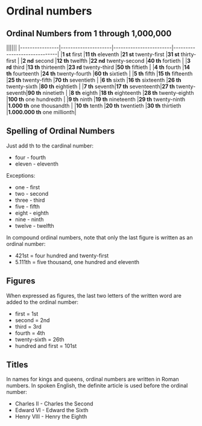# Ordinal numbers

## Ordinal Numbers from 1 through 1,000,000

||||||
|----------------|---------------------|------------------------|------------------------------|
|**1 st** first  |**11 th** eleventh   |**21 st** twenty-first  |**31 st** thirty-first        |
|**2 nd** second |**12 th** twelfth    |**22 nd** twenty-second |**40 th** fortieth            |
|**3 rd** third  |**13 th** thirteenth |**23 rd** twenty-third  |**50 th** fiftieth            |
|**4 th** fourth |**14 th** fourteenth |**24 th** twenty-fourth |**60 th** sixtieth            |
|**5 th** fifth  |**15 th** fifteenth  |**25 th** twenty-fifth  |**70 th** seventieth          |
|**6 th** sixth  |**16 th** sixteenth  |**26 th** twenty-sixth  |**80 th** eightieth           |
|**7 th** seventh|**17 th** seventeenth|**27 th** twenty-seventh|**90 th** ninetieth           |
|**8 th** eighth |**18 th** eighteenth |**28 th** twenty-eighth |**100 th** one hundredth      |
|**9 th** ninth  |**19 th** nineteenth |**29 th** twenty-ninth  |**1.000 th** one thousandth   |
|**10 th** tenth |**20 th** twentieth  |**30 th** thirtieth     |**1.000.000 th** one millionth|


## Spelling of Ordinal Numbers
Just add th to the cardinal number:

- four - fourth
- eleven - eleventh

Exceptions:
- one - first
- two - second
- three - third
- five - fifth
- eight - eighth
- nine - ninth
- twelve - twelfth

In compound ordinal numbers, note that only the last figure is written as an ordinal number:

- 421st = four hundred and twenty-first
- 5.111th = five thousand, one hundred and eleventh

## Figures
When expressed as figures, the last two letters of the written word are added to the ordinal number:
- first = 1st
- second = 2nd
- third = 3rd
- fourth = 4th
- twenty-sixth = 26th
- hundred and first = 101st

## Titles
In names for kings and queens, ordinal numbers are written in Roman numbers. In spoken English, the definite article is used before the ordinal number:
- Charles II - Charles the Second
- Edward VI - Edward the Sixth
- Henry VIII - Henry the Eighth
